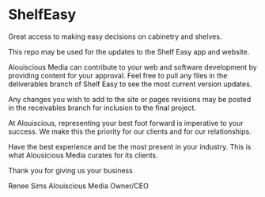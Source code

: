 # ShelfEasy
Great access to making easy decisions on cabinetry and shelves.

This repo may be used for the updates to the Shelf Easy app and website.

Alouiscious Media can contribute to your web and software development by providing content for your approval.
Feel free to pull any files in the deliverables branch of Shelf Easy to see the most current version updates.

Any changes you wish to add to the site or pages revisions may be posted in the receivables branch for inclusion to the final project.

At Alouiscious, representing your best foot forward is imperative to your success.
We make this the priority for our clients and for our relationships.

Have the best experience and be the most present in your industry. 
This is what Alousicious Media curates for its clients.

Thank you for giving us your business

Renee Sims
Alouiscious Media
Owner/CEO

